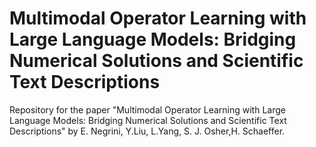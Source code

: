 # Multimodal Operator Learning with Large Language Models: Bridging Numerical Solutions and Scientific Text Descriptions
Repository for the paper "Multimodal Operator Learning with Large Language Models: Bridging Numerical Solutions and Scientific Text Descriptions" by E. Negrini, Y.Liu, L.Yang, S. J. Osher,H. Schaeffer. 
